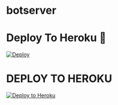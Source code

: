 # botserver
# Deploy To Heroku 🚀
[![Deploy](https://www.herokucdn.com/deploy/button.svg)](https://heroku.com/deploy?template=https://github.com/AKGV1/botserver)


# DEPLOY TO HEROKU 


[![Deploy to Heroku](https://www.herokucdn.com/deploy/button.png)](https://heroku.com/deploy)
